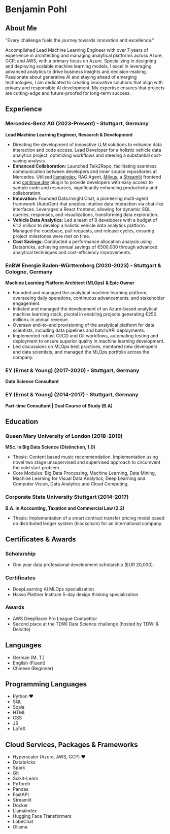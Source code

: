 # Benjamin Pohl


## About Me

"Every challenge fuels the journey towards innovation and excellence."

Accomplished Lead Machine Learning Engineer with over 7 years of experience in architecting and managing analytical platforms across Azure, GCP, and AWS, with a primary focus on Azure. Specializing in designing and deploying scalable machine learning models, I excel in leveraging advanced analytics to drive business insights and decision-making. Passionate about generative AI and staying ahead of emerging technologies, I am dedicated to creating innovative solutions that align with privacy and responsible AI development. My expertise ensures that projects are cutting-edge and future-proofed for long-term success.

## Experience

### Mercedes-Benz AG (2023-Present) - Stuttgart, Germany

**Lead Machine Learning Engineer, Research & Development**

- Directing the development of innovative LLM solutions to enhance data interaction and code access. Lead Developer for a holistic vehicle data analytics project, optimizing workflows and steering a substantial cost-saving analysis.
- **Enhanced Collaboration:** Launched Talk2Repo, facilitating seamless communication between developers and inner source repositories at Mercedes. Utilized [llamaindex](https://www.llamaindex.ai), RAG Agent, [Milvus](https://milvus.io), a [Streamlit](https://streamlit.io) frontend and [continue.dev](https://www.continue.dev) plugin to provide developers with easy access to sample code and resources, significantly enhancing productivity and collaboration.
- **Innovation:** Founded Data.Insight.Chat, a pioneering multi-agent framework (AutoGen) that enables intuitive data interaction via chat-like interfaces. Leveraged a React frontend, allowing for dynamic SQL queries, responses, and visualizations, transforming data exploration.
- **Vehicle Data Analytics:** Led a team of 8 developers with a budget of €1.2 million to develop a holistic vehicle data analytics platform. Managed the codebase, pull requests, and release cycles, ensuring project milestones were met on time.
- **Cost Savings:** Conducted a performance allocation analysis using Databricks, achieving annual savings of €500,000 through advanced analytical techniques and cost-efficiency improvements.

### EnBW Energie Baden-Württemberg (2020-2023) - Stuttgart & Cologne, Germany

**Machine Learning Platform Architect (MLOps) & Epic Owner**

- Founded and managed the analytical machine learning platform, overseeing daily operations, continuous advancements, and stakeholder engagement.
- Initiated and managed the development of an Azure-based analytical machine learning stack, pivotal in enabling projects generating €250 million+ in annual revenue.
- Oversaw end-to-end provisioning of the analytical platform for data scientists, including data pipelines and batch/API deployments.
- Implemented robust CI/CD and Git workflows, automating testing and deployment to ensure superior quality in machine learning development.
- Led discussions on MLOps best practices, mentored new developers and data scientists, and managed the MLOps portfolio across the company.

### EY (Ernst & Young) (2017-2020) - Stuttgart, Germany

**Data Science Consultant**

### EY (Ernst & Young) (2014-2017) - Stuttgart, Germany

**Part-time Consultant | Dual Course of Study (B.A)**

## Education

### Queen Mary University of London (2018-2019)

**MSc. in Big Data Science (Distinction, 1.0)**

- Thesis: Content based music recommendation. Implementation using novel two stage unsupervised and supervised approach to circumvent the cold start problem.
- Core Modules: Big Data Processing, Machine Learning, Data Mining, Machine Learning for Visual Data Analytics, Deep Learning and Computer Vision, Data Analytics and Cloud Computing.

### Corporate State University Stuttgart (2014-2017)

**B.A. in Accounting, Taxation and Commercial Law (2.2)**

- Thesis: Implementation of a smart contract transfer pricing model based on distributed ledger system (blockchain) for an international company.


## Certificates & Awards

### Scholarship

- One year data professional development scholarship (EUR 20,000).

### Certificates

- DeepLearning AI MLOps specialization
- Hasso Plattner Institute 5-day design thinking specialization

### Awards

- AWS DeepRacer Pro League Competitor
- Second place at the TDWI Data Science challenge (hosted by TDWI & Deloitte)


## Languages

- German (M. T.)
- English (Fluent)
- Chinese (Beginner)

## Programming Languages

- Python ❤️
- SQL
- Scala
- HTML
- CSS
- JS
- LaTeX

## Cloud Services, Packages & Frameworks

- Hyperscaler (Azure, AWS, GCP) ❤️
- Databricks
- Spark
- Git
- Scikit-Learn
- PyTorch
- Pandas
- FastAPI
- Streamlit
- Docker
- Llamaindex
- Hugging Face Transformers
- LobeChat
- Ollama
